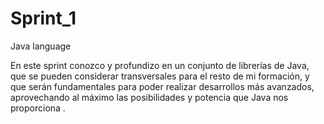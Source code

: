 # Sprint_1
Java language

En este sprint conozco y profundizo en un conjunto de librerías de Java, que se pueden considerar transversales para el resto de mi formación,
y que serán fundamentales para poder realizar desarrollos más avanzados, aprovechando al máximo las posibilidades y potencia que Java nos proporciona .
